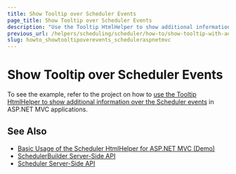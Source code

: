 ```yaml
---
title: Show Tooltip over Scheduler Events
page_title: Show Tooltip over Scheduler Events
description: "Use the Tooltip HtmlHelper to show additional information over the Kendo UI Scheduler events in ASP.NET MVC applications."
previous_url: /helpers/scheduling/scheduler/how-to/show-tooltip-with-additional-information-over-events
slug: howto_showtooltipoverevents_scheduleraspnetmvc
---
```


# Show Tooltip over Scheduler Events

To see the example, refer to the project on how to [use the Tooltip HtmlHelper to show additional information over the Scheduler events](https://github.com/telerik/ui-for-aspnet-mvc-examples/tree/master/scheduler/scheduler-tooltip-demo) in ASP.NET MVC applications.

## See Also

* [Basic Usage of the Scheduler HtmlHelper for ASP.NET MVC (Demo)](https://demos.telerik.com/aspnet-mvc/scheduler)
* [SchedulerBuilder Server-Side API](https://docs.telerik.com/aspnet-mvc/api/Kendo.Mvc.UI.Fluent/SchedulerBuilder)
* [Scheduler Server-Side API](/api/scheduler)
